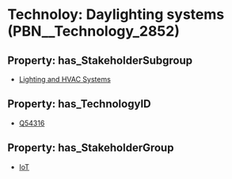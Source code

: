 # Technoloy: __Daylighting systems__ (PBN__Technology_2852)

## Property: has_StakeholderSubgroup

* [Lighting and HVAC Systems](PBN__TechSubgroup_78)

## Property: has_TechnologyID

* [Q54316](Q54316)

## Property: has_StakeholderGroup

* [IoT](PBN__TechGroup_16)


